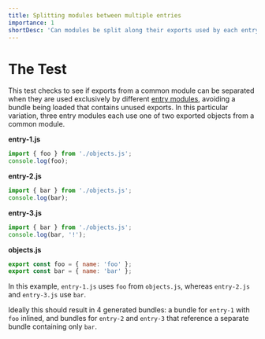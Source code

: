 ```yaml
---
title: Splitting modules between multiple entries
importance: 1
shortDesc: 'Can modules be split along their exports used by each entry bundle?'
---
```


# The Test

This test checks to see if exports from a common module can be separated when they are used exclusively by different [entry modules], avoiding a bundle being loaded that contains unused exports. In this particular variation, three entry modules each use one of two exported objects from a common module.

**entry-1.js**

```js
import { foo } from './objects.js';
console.log(foo);
```

**entry-2.js**

```js
import { bar } from './objects.js';
console.log(bar);
```

**entry-3.js**

```js
import { bar } from './objects.js';
console.log(bar, '!');
```

**objects.js**

```js
export const foo = { name: 'foo' };
export const bar = { name: 'bar' };
```

In this example, `entry-1.js` uses `foo` from `objects.js`, whereas `entry-2.js` and `entry-3.js` use `bar`.

Ideally this should result in 4 generated bundles: a bundle for `entry-1` with `foo` inlined, and bundles for `entry-2` and `entry-3` that reference a separate bundle containing only `bar`.

[entry modules]: /code-splitting/multi-entry/
